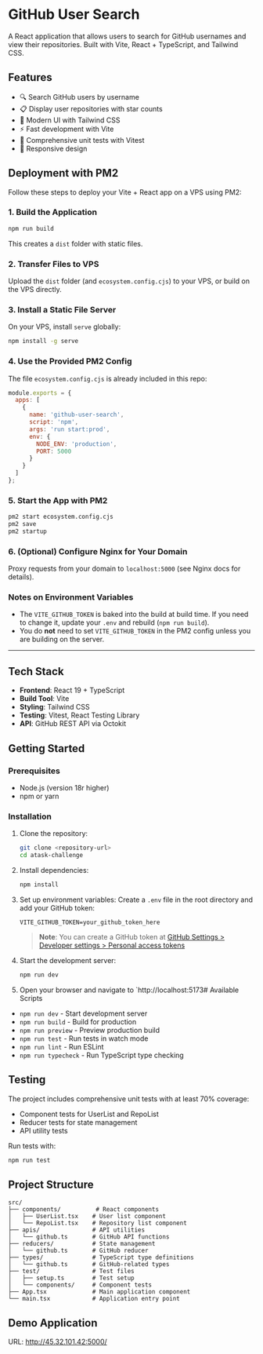 # GitHub User Search

A React application that allows users to search for GitHub usernames and view their repositories. Built with Vite, React + TypeScript, and Tailwind CSS.

## Features

- 🔍 Search GitHub users by username
- 📋 Display user repositories with star counts
- 🎨 Modern UI with Tailwind CSS
- ⚡ Fast development with Vite
- 🧪 Comprehensive unit tests with Vitest
- 📱 Responsive design

## Deployment with PM2

Follow these steps to deploy your Vite + React app on a VPS using PM2:

### 1. Build the Application
```bash
npm run build
```
This creates a `dist` folder with static files.

### 2. Transfer Files to VPS
Upload the `dist` folder (and `ecosystem.config.cjs`) to your VPS, or build on the VPS directly.

### 3. Install a Static File Server
On your VPS, install `serve` globally:
```bash
npm install -g serve
```

### 4. Use the Provided PM2 Config
The file `ecosystem.config.cjs` is already included in this repo:
```js
module.exports = {
  apps: [
    {
      name: 'github-user-search',
      script: 'npm',
      args: 'run start:prod',
      env: {
        NODE_ENV: 'production',
        PORT: 5000
      }
    }
  ]
};
```

### 5. Start the App with PM2
```bash
pm2 start ecosystem.config.cjs
pm2 save
pm2 startup
```

### 6. (Optional) Configure Nginx for Your Domain
Proxy requests from your domain to `localhost:5000` (see Nginx docs for details).

### Notes on Environment Variables
- The `VITE_GITHUB_TOKEN` is baked into the build at build time. If you need to change it, update your `.env` and rebuild (`npm run build`).
- You do **not** need to set `VITE_GITHUB_TOKEN` in the PM2 config unless you are building on the server.

---

## Tech Stack

- **Frontend**: React 19 + TypeScript
- **Build Tool**: Vite
- **Styling**: Tailwind CSS
- **Testing**: Vitest, React Testing Library
- **API**: GitHub REST API via Octokit

## Getting Started

### Prerequisites

- Node.js (version 18r higher)
- npm or yarn

### Installation

1. Clone the repository:
   ```bash
   git clone <repository-url>
   cd atask-challenge
   ```

2. Install dependencies:
   ```bash
   npm install
   ```

3. Set up environment variables:
   Create a `.env` file in the root directory and add your GitHub token:
   ```
   VITE_GITHUB_TOKEN=your_github_token_here
   ```
   
   > **Note**: You can create a GitHub token at [GitHub Settings > Developer settings > Personal access tokens](https://github.com/settings/tokens)

4. Start the development server:
   ```bash
   npm run dev
   ```

5. Open your browser and navigate to `http://localhost:5173# Available Scripts

- `npm run dev` - Start development server
- `npm run build` - Build for production
- `npm run preview` - Preview production build
- `npm run test` - Run tests in watch mode
- `npm run lint` - Run ESLint
- `npm run typecheck` - Run TypeScript type checking

## Testing

The project includes comprehensive unit tests with at least 70% coverage:

- Component tests for UserList and RepoList
- Reducer tests for state management
- API utility tests

Run tests with:
```bash
npm run test
```

## Project Structure

```
src/
├── components/          # React components
│   ├── UserList.tsx    # User list component
│   └── RepoList.tsx    # Repository list component
├── apis/               # API utilities
│   └── github.ts       # GitHub API functions
├── reducers/           # State management
│   └── github.ts       # GitHub reducer
├── types/              # TypeScript type definitions
│   └── github.ts       # GitHub-related types
├── test/               # Test files
│   ├── setup.ts        # Test setup
│   └── components/     # Component tests
├── App.tsx             # Main application component
└── main.tsx            # Application entry point
```

## Demo Application 

URL: http://45.32.101.42:5000/
